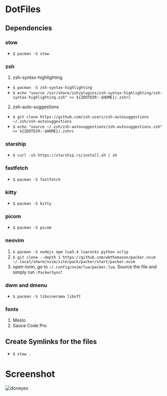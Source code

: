 # DotFiles

## Dependencies

### stow
- `$ pacman -S stow`

### zsh
1. zsh-syntax-highlighting
- `$ pacman -S zsh-syntax-highlighting`
- `$ echo "source /usr/share/zsh/plugins/zsh-syntax-highlighting/zsh-syntax-highlighting.zsh" >> ${ZDOTDIR:-$HOME}/.zshrc`
2. zsh-auto-suggestions
- `$ git clone https://github.com/zsh-users/zsh-autosuggestions ~/.zsh/zsh-autosuggestions`
- `$ echo "source ~/.zsh/zsh-autosuggestions/zsh-autosuggestions.zsh" >> ${ZDOTDIR:-$HOME}/.zshrc`
### starship
- `$ curl -sS https://starship.rs/install.sh | sh`
### fastfetch 
- `$ pacman -S fastfetch`
### kitty
- `$ pacman -S kitty`
### picom
- `$ pacman -S picom`
### neovim
1. `$ pacman -S nodejs npm lua5.4 luarocks python xclip`
2. `$ git clone --depth 1 https://github.com/wbthomason/packer.nvim ~/.local/share/nvim/site/pack/packer/start/packer.nvim`
3. open nvim, go to `~/.config/nvim/lua/packer.lua`. Source the file and simply run `:PackerSync`!
### dwm and dmenu
- `$ pacman -S libxinerama libxft`
### fonts
1. Meslo
2. Sauce Code Pro

## Create Symlinks for the files
- `$ stow .`

# Screenshot

![doneyes](https://github.com/dREADEDbIRD/dotfiles/assets/92884276/e03977cb-5c98-4d83-a145-3d1dc1c6d88c)














